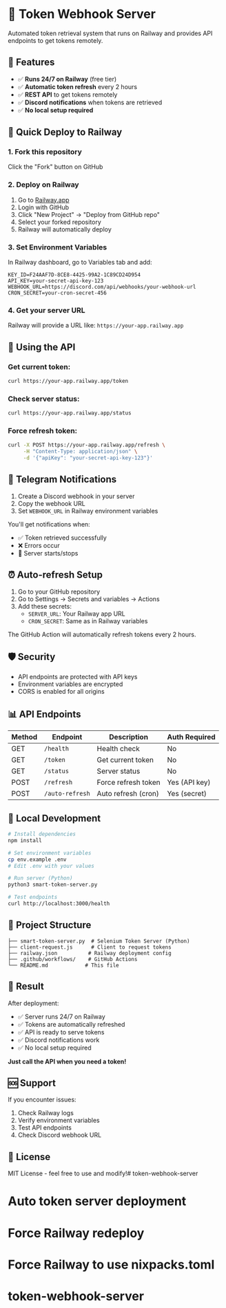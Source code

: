 # 🚀 Token Webhook Server

Automated token retrieval system that runs on Railway and provides API endpoints to get tokens remotely.

## 🎯 Features

- ✅ **Runs 24/7 on Railway** (free tier)
- ✅ **Automatic token refresh** every 2 hours
- ✅ **REST API** to get tokens remotely
- ✅ **Discord notifications** when tokens are retrieved
- ✅ **No local setup required**

## 🚀 Quick Deploy to Railway

### 1. Fork this repository
Click the "Fork" button on GitHub

### 2. Deploy on Railway
1. Go to [Railway.app](https://railway.app)
2. Login with GitHub
3. Click "New Project" → "Deploy from GitHub repo"
4. Select your forked repository
5. Railway will automatically deploy

### 3. Set Environment Variables
In Railway dashboard, go to Variables tab and add:

```
KEY_ID=F24AAF7D-8CE8-4425-99A2-1C89CD24D954
API_KEY=your-secret-api-key-123
WEBHOOK_URL=https://discord.com/api/webhooks/your-webhook-url
CRON_SECRET=your-cron-secret-456
```

### 4. Get your server URL
Railway will provide a URL like: `https://your-app.railway.app`

## 📱 Using the API

### Get current token:
```bash
curl https://your-app.railway.app/token
```

### Check server status:
```bash
curl https://your-app.railway.app/status
```

### Force refresh token:
```bash
curl -X POST https://your-app.railway.app/refresh \
     -H "Content-Type: application/json" \
     -d '{"apiKey": "your-secret-api-key-123"}'
```

## 🔔 Telegram Notifications

1. Create a Discord webhook in your server
2. Copy the webhook URL
3. Set `WEBHOOK_URL` in Railway environment variables

You'll get notifications when:
- ✅ Token retrieved successfully
- ❌ Errors occur
- 🔄 Server starts/stops

## ⏰ Auto-refresh Setup

1. Go to your GitHub repository
2. Go to Settings → Secrets and variables → Actions
3. Add these secrets:
   - `SERVER_URL`: Your Railway app URL
   - `CRON_SECRET`: Same as in Railway variables

The GitHub Action will automatically refresh tokens every 2 hours.

## 🛡️ Security

- API endpoints are protected with API keys
- Environment variables are encrypted
- CORS is enabled for all origins

## 📊 API Endpoints

| Method | Endpoint | Description | Auth Required |
|--------|----------|-------------|---------------|
| GET | `/health` | Health check | No |
| GET | `/token` | Get current token | No |
| GET | `/status` | Server status | No |
| POST | `/refresh` | Force refresh token | Yes (API key) |
| POST | `/auto-refresh` | Auto refresh (cron) | Yes (secret) |

## 🔧 Local Development

```bash
# Install dependencies
npm install

# Set environment variables
cp env.example .env
# Edit .env with your values

# Run server (Python)
python3 smart-token-server.py

# Test endpoints
curl http://localhost:3000/health
```

## 📁 Project Structure

```
├── smart-token-server.py  # Selenium Token Server (Python)
├── client-request.js      # Client to request tokens
├── railway.json          # Railway deployment config
├── .github/workflows/    # GitHub Actions
└── README.md            # This file
```

## 🎉 Result

After deployment:
- ✅ Server runs 24/7 on Railway
- ✅ Tokens are automatically refreshed
- ✅ API is ready to serve tokens
- ✅ Discord notifications work
- ✅ No local setup required

**Just call the API when you need a token!**

## 🆘 Support

If you encounter issues:
1. Check Railway logs
2. Verify environment variables
3. Test API endpoints
4. Check Discord webhook URL

## 📄 License

MIT License - feel free to use and modify!# token-webhook-server
# Auto token server deployment
# Force Railway redeploy
# Force Railway to use nixpacks.toml
# token-webhook-server
